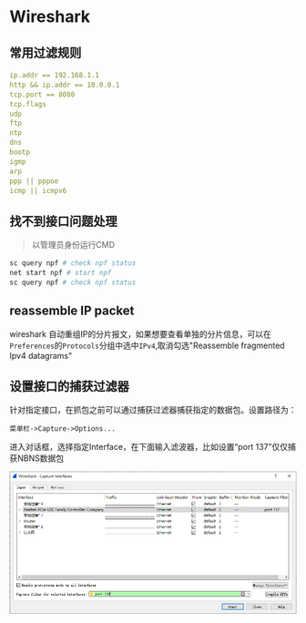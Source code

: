 # Wireshark

## 常用过滤规则

``` yml
ip.addr == 192.168.1.1
http && ip.addr == 10.0.0.1
tcp.port == 8080
tcp.flags
udp
ftp
ntp
dns
bootp
igmp
arp
ppp || pppoe
icmp || icmpv6
```

## 找不到接口问题处理

> 以管理员身份运行CMD

``` bash
sc query npf # check npf status
net start npf # start npf
sc query npf # check npf status
```

## reassemble IP packet

wireshark  自动重组IP的分片报文，如果想要查看单独的分片信息，可以在`Preferences`的`Protocols`分组中选中`IPv4`,取消勾选"Reassemble fragmented Ipv4 datagrams"

## 设置接口的捕获过滤器

针对指定接口，在抓包之前可以通过捕获过滤器捕获指定的数据包。设置路径为：

`菜单栏->Capture->Options...`

进入对话框，选择指定Interface，在下面输入滤波器，比如设置“port 137”仅仅捕获NBNS数据包

![wireshark filter](../assets/wireshark/wireshark_filter.png)
